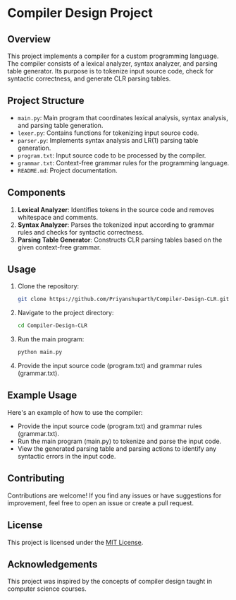 # Compiler Design Project

## Overview

This project implements a compiler for a custom programming language. The compiler consists of a lexical analyzer, syntax analyzer, and parsing table generator. Its purpose is to tokenize input source code, check for syntactic correctness, and generate CLR parsing tables.

## Project Structure

- `main.py`: Main program that coordinates lexical analysis, syntax analysis, and parsing table generation.
- `lexer.py`: Contains functions for tokenizing input source code.
- `parser.py`: Implements syntax analysis and LR(1) parsing table generation.
- `program.txt`: Input source code to be processed by the compiler.
- `grammar.txt`: Context-free grammar rules for the programming language.
- `README.md`: Project documentation.

## Components

1. **Lexical Analyzer**: Identifies tokens in the source code and removes whitespace and comments.
2. **Syntax Analyzer**: Parses the tokenized input according to grammar rules and checks for syntactic correctness.
3. **Parsing Table Generator**: Constructs CLR parsing tables based on the given context-free grammar.

## Usage

1. Clone the repository:

   ```bash
   git clone https://github.com/Priyanshuparth/Compiler-Design-CLR.git
   ```

2. Navigate to the project directory:

    ```bash
    cd Compiler-Design-CLR
    ```

3. Run the main program:

    ```bash
    python main.py
    ```
4. Provide the input source code (program.txt) and grammar rules (grammar.txt).

## Example Usage
Here's an example of how to use the compiler:

- Provide the input source code (program.txt) and grammar rules (grammar.txt).
- Run the main program (main.py) to tokenize and parse the input code.
- View the generated parsing table and parsing actions to identify any syntactic errors in the input code.

## Contributing
Contributions are welcome! If you find any issues or have suggestions for improvement, feel free to open an issue or create a pull request.

## License
This project is licensed under the [MIT License](LICENSE).

## Acknowledgements
This project was inspired by the concepts of compiler design taught in computer science courses.
